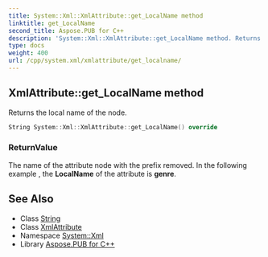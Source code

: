 ```yaml
---
title: System::Xml::XmlAttribute::get_LocalName method
linktitle: get_LocalName
second_title: Aspose.PUB for C++
description: 'System::Xml::XmlAttribute::get_LocalName method. Returns the local name of the node in C++.'
type: docs
weight: 400
url: /cpp/system.xml/xmlattribute/get_localname/
---
```

## XmlAttribute::get_LocalName method


Returns the local name of the node.

```cpp
String System::Xml::XmlAttribute::get_LocalName() override
```


### ReturnValue

The name of the attribute node with the prefix removed. In the following example **<book bk:genre= 'novel'>**, the **LocalName** of the attribute is **genre**.

## See Also

* Class [String](../../../system/string/)
* Class [XmlAttribute](../)
* Namespace [System::Xml](../../)
* Library [Aspose.PUB for C++](../../../)

